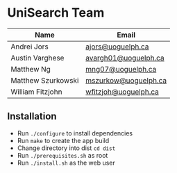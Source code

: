 # UniSearch Team 
| Name | Email |
| ------ | ------ |
| Andrei Jors | ajors@uoguelph.ca |
| Austin Varghese | avargh01@uoguelph.ca |
| Matthew Ng | mng07@uoguelph.ca |
| Matthew Szurkowski | mszurkow@uoguelph.ca |
| William Fitzjohn | wfitzjoh@uoguelph.ca |

## Installation
- Run `./configure` to install dependencies
- Run `make` to create the app build
- Change directory into dist `cd dist`
- Run `./prerequisites.sh` as root
- Run `./install.sh` as the web user
